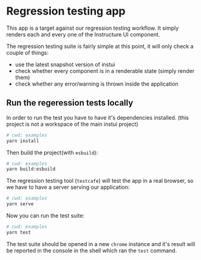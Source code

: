 # Regression testing app

This app is a target against our regression testing workflow. It simply renders each and every one of the Instructure UI component.

The regression testing suite is fairly simple at this point, it will only check a couple of things:

- use the latest snapshot version of instui
- check whether every component is in a renderable state (simply render them)
- check whether any error/warning is thrown inside the application

## Run the regeression tests locally

In order to run the test you have to have it's dependencies installed. (this project is not a workspace of the main instui project)

```sh
# cwd: examples
yarn install
```

Then build the project(with `esbuild`):

```sh
# cwd: examples
yarn build:esbuild
```

The regression testing tool (`testcafe`) will test the app in a real browser, so we have to have a server serving our application:

```sh
# cwd: examples
yarn serve
```

Now you can run the test suite:

```sh
# cwd: examples
yarn test
```

The test suite should be opened in a new `chrome` instance and it's result will be reported in the console in the shell which ran the `test` command.
